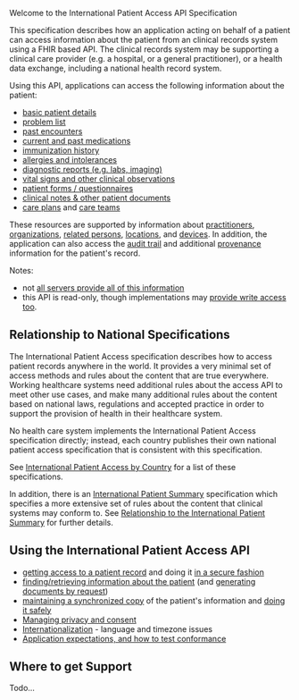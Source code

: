 Welcome to the International Patient Access API Specification

This specification describes how an application acting on behalf of a patient
can access information about the patient from an clinical records system using
a FHIR based API. The clinical records system may be supporting a clinical care 
provider (e.g. a hospital, or a general practitioner), or a health data exchange, 
including a national health record system.

Using this API, applications can access the following information about the patient:

* [basic patient details](ipa-patient.html)
* [problem list](ipa-condition.html)
* [past encounters](ipa-encounter.html)
* [current and past medications](ipa-medicationrequest.html)
* [immunization history](ipa-immunization.html)
* [allergies and intolerances](ipa-allergyintolerance.html)
* [diagnostic reports (e.g. labs, imaging)](ipa-diagnosticreport.html)
* [vital signs and other clinical observations](ipa-observation.html)
* [patient forms / questionnaires](ipa-questionnaireresponse.html)
* [clinical notes & other patient documents](ipa-documentreference.html)
* [care plans](StructureDefinition-careplan.html) and [care teams](ipa-careteam.html)

These resources are supported by information about [practitioners](ipa-practitioner.html), 
[organizations](ipa-organization.html), [related persons](ipa-relatedperson.html), 
[locations](ipa-location.html), and [devices](ipa-device.html). 
In addition, the application can also access the [audit trail](ipa-auditevent.html) and additional
[provenance](ipa-provenance.html) information for the patient's record. 

Notes:
* not [all servers provide all of this information](conformance.html)
* this  API is read-only, though implementations may [provide write access too](conformance.html#writing).

## Relationship to National Specifications 

The International Patient Access specification describes how to access patient 
records anywhere in the world. It provides a very minimal set of access methods 
and rules about the content that are true everywhere. Working healthcare systems 
need additional rules about the access API to meet other use cases, and make many 
additional rules about the content based on national laws, regulations and accepted
practice in order to support the provision of health in their healthcare system. 

No health care system implements the International Patient Access specification 
directly; instead, each country publishes their own national patient access specification 
that is consistent with this specification. 

See [International Patient Access by Country](ipa-by-country.html) for a list of these specifications. 

In addition, there is an [International Patient Summary](http://hl7.org/fhir/uv/ips) specification which specifies
a more extensive set of rules about the content that clinical systems may conform to.
See [Relationship to the International Patient Summary](ips-relationship.html) for further details.

## Using the International Patient Access API

 - [getting access to a patient record](access.html) and doing it [in a secure fashion](security.html)
 - [finding/retrieving information about the patient](fetching.html) (and [generating documents by request](doc-gen.html))
 - [maintaining a synchronized copy](synchronization.html) of the patient's information and [doing it safely](safety.html)
 - [Managing privacy and consent](privacy.html)
 - [Internationalization](internationalization.html) - language and timezone issues  
 - [Application expectations, and how to test conformance](conformance.html)

## Where to get Support 

Todo...